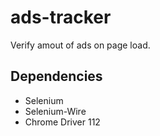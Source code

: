 # ads-tracker

Verify amout of ads on page load.

## Dependencies

- Selenium
- Selenium-Wire
- Chrome Driver 112